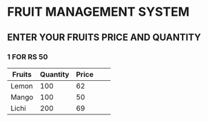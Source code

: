 # FRUIT MANAGEMENT SYSTEM
## ENTER YOUR FRUITS PRICE AND QUANTITY 
### 1 FOR RS 50
| Fruits | Quantity | Price |   |   |
|--------|----------|-------|---|---|
| Lemon       | 100         | 62      |   |   |
| Mango  | 100      | 50    |   |   |
| Lichi  | 200      | 69    |   |   |
